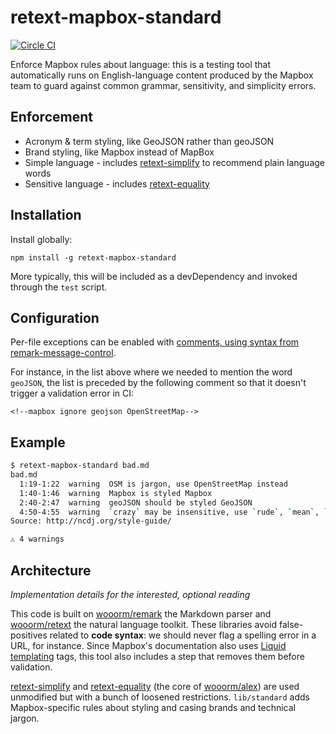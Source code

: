 # retext-mapbox-standard

[![Circle CI](https://circleci.com/gh/mapbox/retext-mapbox-standard.svg?style=svg)](https://circleci.com/gh/mapbox/retext-mapbox-standard)

Enforce Mapbox rules about language: this is a testing tool that automatically
runs on English-language content produced by the Mapbox team to guard against
common grammar, sensitivity, and simplicity errors.

## Enforcement

<!--mapbox ignore geojson OpenStreetMap-->
* Acronym & term styling, like GeoJSON rather than geoJSON
* Brand styling, like Mapbox instead of MapBox
* Simple language - includes [retext-simplify](https://github.com/wooorm/retext-simplify) to recommend
  plain language words
* Sensitive language - includes [retext-equality](https://github.com/wooorm/retext-equality)

## Installation

Install globally:

    npm install -g retext-mapbox-standard

More typically, this will be included as a devDependency and invoked through
the `test` script.

## Configuration

Per-file exceptions can be enabled with [comments, using syntax from
remark-message-control](https://github.com/wooorm/remark-message-control/).

For instance, in the list above where we needed to mention the word
`geoJSON`, the list is preceded by the following comment so that it doesn't
trigger a validation error in CI:

    <!--mapbox ignore geojson OpenStreetMap-->

## Example

```sh
$ retext-mapbox-standard bad.md
bad.md
  1:19-1:22  warning  OSM is jargon, use OpenStreetMap instead
  1:40-1:46  warning  Mapbox is styled Mapbox
  2:40-2:47  warning  geoJSON should be styled GeoJSON
  4:50-4:55  warning  `crazy` may be insensitive, use `rude`, `mean`, `disgusting`, `vile`, `person with symptoms of mental illness`, `person with mental illness`, `person with symptoms of a mental disorder`, `person with a mental disorder` instead
Source: http://ncdj.org/style-guide/

⚠ 4 warnings
```

## Architecture

_Implementation details for the interested, optional reading_

This code is built on [wooorm/remark](https://github.com/wooorm/remark) the Markdown parser and [wooorm/retext](https://github.com/wooorm/retext) the natural language toolkit. These libraries avoid false-positives related to **code syntax**: we should never flag a spelling error in a URL, for instance. Since Mapbox's documentation also uses [Liquid templating](http://liquidmarkup.org/) tags, this tool also includes a step that removes them before validation.

[retext-simplify](https://github.com/wooorm/retext-simplify) and [retext-equality](https://github.com/wooorm/retext-equality) (the core of [wooorm/alex](https://github.com/wooorm/alex)) are used unmodified but with a bunch of loosened restrictions. `lib/standard` adds Mapbox-specific rules about styling and casing brands and technical jargon.
